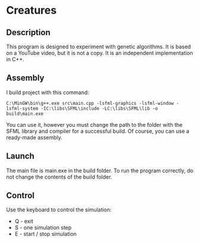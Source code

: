 # Creatures

## Description
This program is designed to experiment with genetic algorithms. It
is based on a YouTube video, but it is not a copy. It is an
independent implementation in C++.

## Assembly
I build project with this command:
```
C:\MinGW\bin\g++.exe src\main.cpp -lsfml-graphics -lsfml-window -lsfml-system -IC:\libs\SFML\include -LC:\libs\SFML\lib -o build\main.exe
```
You can use it, however you must change the path to the folder with the SFML
library and compiler for a successful build. Of course, you can use a
ready-made assembly.

## Launch
The main file is main.exe in the build folder. To run the program
correctly, do not change the contents of the build folder.

## Control
Use the keyboard to control the simulation:
 - Q - exit
 - S - one simulation step
 - E - start / stop simulation 

